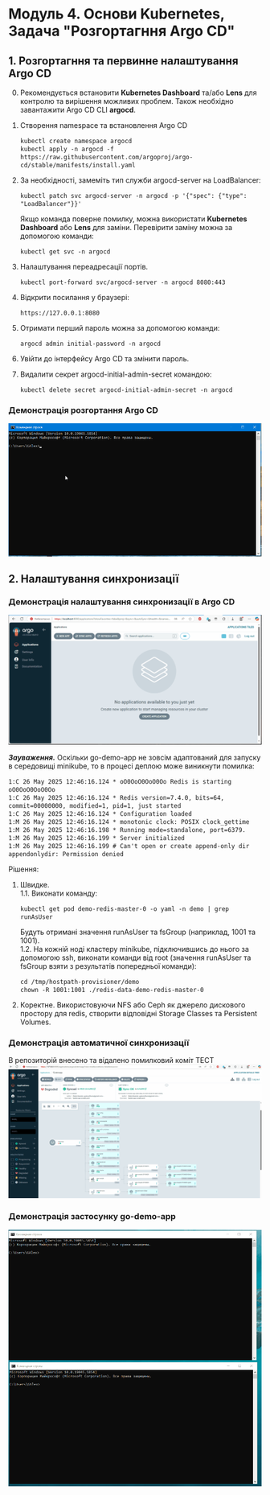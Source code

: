 # Модуль 4. Основи Kubernetes, Задача "Розгортагння Argo CD"

## 1. Розгортагння та первинне налаштування Argo CD
0. Рекомендується встановити **Kubernetes Dashboard** та/або **Lens** для контролю та вирішення можливих проблем. Також необхідно завантажити Argo CD CLI **argocd**.
1. Створення namespace та встановлення Argo CD
    ```
    kubectl create namespace argocd
    kubectl apply -n argocd -f https://raw.githubusercontent.com/argoproj/argo-cd/stable/manifests/install.yaml
    ```
2. За необхідності, замеміть тип служби argocd-server на LoadBalancer:
    ```
    kubectl patch svc argocd-server -n argocd -p '{"spec": {"type": "LoadBalancer"}}'
    ```
	Якщо команда поверне помилку, можна використати **Kubernetes Dashboard** або **Lens** для заміни.
    Перевірити заміну можна за допомогою команди:
	```
	kubectl get svc -n argocd
	```

3. Налаштування переадресації портів.
    ```
    kubectl port-forward svc/argocd-server -n argocd 8080:443
    ```
4. Відкрити посилання у браузері:
    ```
	https://127.0.0.1:8080
	```
5. Отримати перший пароль можна за допомогою команди:
    ```
	argocd admin initial-password -n argocd
	```
6. Увійти до інтерфейсу Argo CD та змінити пароль.
7. Видалити секрет argocd-initial-admin-secret командою:
    ```
	kubectl delete secret argocd-initial-admin-secret -n argocd
	```
### Демонстрація розгортання Argo CD
![](argo_install.gif)
## 2. Налаштування синхронизації
### Демонстрація налаштування синхронизації в Argo CD
![](argo_create_app.gif)

***Зауваження.*** Оскільки go-demo-app не зовсім адаптований для запуску в середовищі minikube, то в процесі деплою може виникнути помилка:
```
1:C 26 May 2025 12:46:16.124 * oO0OoO0OoO0Oo Redis is starting oO0OoO0OoO0Oo
1:C 26 May 2025 12:46:16.124 * Redis version=7.4.0, bits=64, commit=00000000, modified=1, pid=1, just started
1:C 26 May 2025 12:46:16.124 * Configuration loaded
1:M 26 May 2025 12:46:16.124 * monotonic clock: POSIX clock_gettime
1:M 26 May 2025 12:46:16.198 * Running mode=standalone, port=6379.
1:M 26 May 2025 12:46:16.199 * Server initialized
1:M 26 May 2025 12:46:16.199 # Can't open or create append-only dir appendonlydir: Permission denied
```
Рішення:
1. Швидке.  
	1.1. Виконати команду:
    ```
    kubectl get pod demo-redis-master-0 -o yaml -n demo | grep runAsUser
    ```  
    Будуть отримані значення runAsUser та fsGroup (наприклад, 1001 та 1001).  
	1.2. На кожній ноді кластеру minikube, підключившись до нього за допомогою ssh, виконати команди від root (значення runAsUser та fsGroup взяти з результатів попередньої команди):
    ```
    cd /tmp/hostpath-provisioner/demo
    chown -R 1001:1001 ./redis-data-demo-redis-master-0
    ```
2. Коректне. Використовуючи NFS або Ceph як джерело дискового простору для redis, створити відповідні Storage Classes та Persistent Volumes.

### Демонстрація автоматичної синхронизації
В репозиторій внесено та відалено помилковий коміт ТЕСТ
![](argo_autosync_app.gif)
### Демонстрація застосунку go-demo-app
![](demo_app.gif)